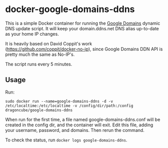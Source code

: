 docker-google-domains-ddns
============

This is a simple Docker container for running the [Google Domains](http://domains.google/) dynamic DNS update script. It will keep your domain.ddns.net DNS alias up-to-date as your home IP changes. 

It is heavily based on David Coppit's work (https://github.com/coppit/docker-no-ip), since Google Domains DDN API is pretty much the same as No-IP's.

The script runs every 5 minutes.

Usage
-----

Run:

`sudo docker run --name=google-domains-ddns -d -v /etc/localtime:/etc/localtime -v /config/dir/path:/config dragoncube/google-domains-ddns`

When run for the first time, a file named google-domains-ddns.conf will be created in the config dir, and the container will exit. Edit this file, adding your username, password, and domains. Then rerun the command.

To check the status, run `docker logs google-domains-ddns`.
